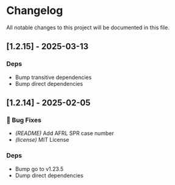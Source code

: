 # Changelog

All notable changes to this project will be documented in this file.

## [1.2.15] - 2025-03-13

### Deps

- Bump transitive dependencies
- Bump direct dependencies

## [1.2.14] - 2025-02-05

### 🐛 Bug Fixes

- *(README)* Add AFRL SPR case number
- *(license)* MIT License

### Deps

- Bump go to v1.23.5
- Dump direct dependencies

